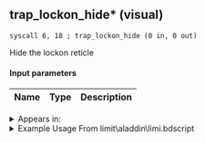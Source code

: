 ## trap_lockon_hide* (visual)

`syscall 6, 18 ; trap_lockon_hide (0 in, 0 out)`

Hide the lockon reticle

#### Input parameters
| Name | Type | Description
|------|------|------------




<details>
	<summary>Appears in:</summary>
| filename | Entity (obj)
|----------|-------------
| limit\aladdin\limi.bdscript       |           
| limit\auron\limi.bdscript       |           
| limit\sparrow\limi.bdscript       |           

</details>

<details>
	<summary>Example Usage From limit\aladdin\limi.bdscript</summary>
```
L3650:
 popToSp 0
 pushFromFSp 0
 gosub 4, L3241
 syscall 6, 18 ; trap_lockon_hide (0 in, 0 out)
 ret
```
</details>

